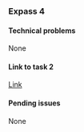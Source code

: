 ### Expass 4
#### Technical problems
None

#### Link to task 2
[Link](https://github.com/TheSaltChip/dat250-sparkjava-counter)

#### Pending issues
None
